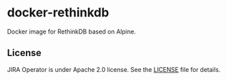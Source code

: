 # docker-rethinkdb

Docker image for RethinkDB based on Alpine.

## License

JIRA Operator is under Apache 2.0 license. See the [LICENSE][license_file] file for details.

[license_file]:./LICENSE
